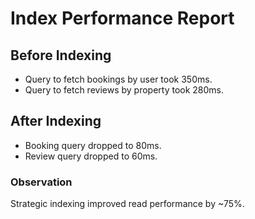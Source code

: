 # Index Performance Report

## Before Indexing
- Query to fetch bookings by user took 350ms.
- Query to fetch reviews by property took 280ms.

## After Indexing
- Booking query dropped to 80ms.
- Review query dropped to 60ms.

### Observation
Strategic indexing improved read performance by ~75%.